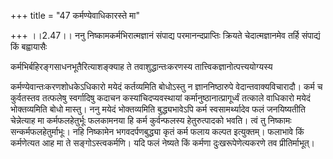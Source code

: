 +++
title = "47 कर्मण्येवाधिकारस्ते मा"

+++
।।2.47।। ननु निष्कामकर्मभिरात्मज्ञानं संपाद्य परमानन्दप्राप्तिः क्रियते
चेदात्मज्ञानमेव तर्हि संपाद्यं किं बह्वायासैः  
  
कर्मभिर्बहिरङ्गसाधनभूतैरित्याशङ्क्याह ते तवाशुद्धान्तःकरणस्य
तात्त्विकज्ञानोत्पत्त्ययोग्यस्य  
  
कर्मण्येवान्तःकरणशोधकेऽधिकारो मयेदं कर्तव्यमिति बोधोऽस्तु न
ज्ञाननिष्ठारुपे वेदान्तवाक्यविचारादौ। कर्म च कुर्वतस्तव तत्फलेषु
स्वर्गादिषु कदाचन कस्यांचिदप्यवस्थायां कर्मानुष्ठानात्प्रागूर्ध्वं
तत्काले वाधिकारो मयेदं भोक्तव्यमिति बोधो मास्तु। ननु मयेदं भोक्तव्यमिति
बुद्ध्यभावेऽपि कर्म स्वसामर्थ्यादेव फलं जनयिष्यतीति चेन्नेत्याह मा
कर्मफलहेतुर्भूः फलकामनया हि कर्म कुर्वन्फलस्य हेतुरुत्पादको भवति। त्वं
तु निष्कामः सन्कर्मफलहेतुर्माभूः। नहि निष्कामेन भगवदर्पणबुद्ध्या कृतं
कर्म फलाय कल्पत इत्युक्तम्। फलाभावे किं कर्मणेत्यत आह मा ते
सङ्गोऽस्त्वकर्मणि। यदि फलं नेष्यते किं कर्मणा दुःखरूपेणेत्यकरणे तव
प्रीतिर्माभूत्।  
